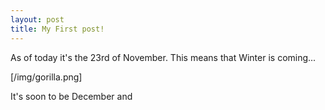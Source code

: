 ```yaml
---
layout: post
title: My First post!
---
```


As of today it's the 23rd of November. This means that Winter is coming... 


[/img/gorilla.png]


It's soon to be December and  

